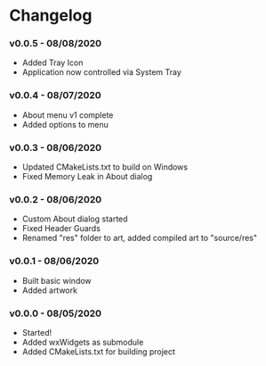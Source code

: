 # Changelog

### v0.0.5 - 08/08/2020
- Added Tray Icon
- Application now controlled via System Tray

### v0.0.4 - 08/07/2020
- About menu v1 complete
- Added options to menu

### v0.0.3 - 08/06/2020
- Updated CMakeLists.txt to build on Windows
- Fixed Memory Leak in About dialog

### v0.0.2 - 08/06/2020
- Custom About dialog started
- Fixed Header Guards
- Renamed "res" folder to art, added compiled art to "source/res"

### v0.0.1 - 08/06/2020
- Built basic window
- Added artwork

### v0.0.0 - 08/05/2020
- Started!
- Added wxWidgets as submodule
- Added CMakeLists.txt for building project

